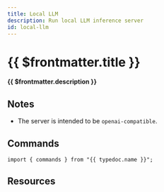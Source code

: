 ```yaml
---
title: Local LLM
description: Run local LLM inference server
id: local-llm
---
```


# {{ $frontmatter.title }}

**{{ $frontmatter.description }}**

## Notes

- The server is intended to be `openai-compatible`.

## Commands

```ts-vue
import { commands } from "{{ typedoc.name }}";
```

<PluginCommands :typedoc="typedoc" />

## Resources

<ul>
  <PluginSourceList :id="$frontmatter.id" />
</ul>

<script setup lang="ts">
  import { useData } from "vitepress";
  import { data } from "../data/typedoc.data.mts";
  const { frontmatter } = useData();
  const typedoc = data[frontmatter.value.id];
</script>
